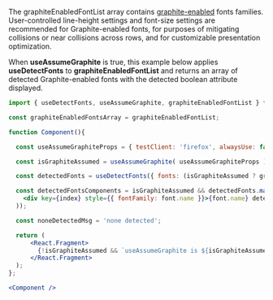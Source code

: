 <!-- # graphiteEnabledFontList -->
The graphiteEnabledFontList array contains [graphite-enabled](https://software.sil.org/fonts/) fonts families. User-controlled line-height settings and font-size settings are recommended for Graphite-enabled fonts, for purposes of mitigating collisions or near collisions across rows, and for customizable presentation optimization.

When **useAssumeGraphite** is true, this example below applies **useDetectFonts** to **graphiteEnabledFontList** and returns an array of detected Graphite-enabled fonts with the detected boolean attribute displayed.
```jsx
import { useDetectFonts, useAssumeGraphite, graphiteEnabledFontList } from 'font-detect-rhl';

const graphiteEnabledFontsArray = graphiteEnabledFontList;

function Component(){

  const useAssumeGraphiteProps = { testClient: 'firefox', alwaysUse: false };

  const isGraphiteAssumed = useAssumeGraphite( useAssumeGraphiteProps );

  const detectedFonts = useDetectFonts({ fonts: (isGraphiteAssumed ? graphiteEnabledFontsArray : []) });

  const detectedFontsComponents = isGraphiteAssumed && detectedFonts.map((font, index) => (
    <div key={index} style={{ fontFamily: font.name }}>{font.name} detected: {font.detected.toString()}</div>
  ));

  const noneDetectedMsg = 'none detected';

  return (
      <React.Fragment>
        {!isGraphiteAssumed && `useAssumeGraphite is ${isGraphiteAssumed.toString()}.`}{detectedFontsComponents.length !== 0 ? detectedFontsComponents : noneDetectedMsg}
      </React.Fragment>
  );
};

<Component />
```
